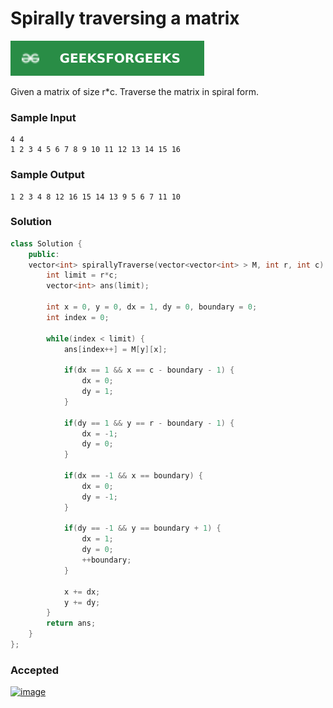 # Spirally traversing a matrix

[![Problem Link](../assets/gfg.svg)](https://practice.geeksforgeeks.org/problems/spirally-traversing-a-matrix-1587115621/1/#)

Given a matrix of size r*c. Traverse the matrix in spiral form.

### Sample Input
```
4 4
1 2 3 4 5 6 7 8 9 10 11 12 13 14 15 16
```
### Sample Output
```
1 2 3 4 8 12 16 15 14 13 9 5 6 7 11 10 
```

### Solution
```cpp
class Solution {   
    public: 
    vector<int> spirallyTraverse(vector<vector<int> > M, int r, int c) {
        int limit = r*c;
        vector<int> ans(limit);
        
        int x = 0, y = 0, dx = 1, dy = 0, boundary = 0;
        int index = 0;
        
        while(index < limit) {
            ans[index++] = M[y][x];

            if(dx == 1 && x == c - boundary - 1) {
                dx = 0;
                dy = 1;
            }

            if(dy == 1 && y == r - boundary - 1) {
                dx = -1;
                dy = 0;
            }

            if(dx == -1 && x == boundary) {
                dx = 0;
                dy = -1;
            }

            if(dy == -1 && y == boundary + 1) {
                dx = 1;
                dy = 0;
                ++boundary;
            }

            x += dx;
            y += dy;
        }
        return ans;
    }
};
```

### Accepted
[![image](https://user-images.githubusercontent.com/44930179/149137665-45bed8ef-ba3c-4c67-a132-ed00567c966b.png)](https://practice.geeksforgeeks.org/viewSol.php?subId=810da18db6144f1c05684e662e7662e0&pid=701264&user=jhasuraj)
